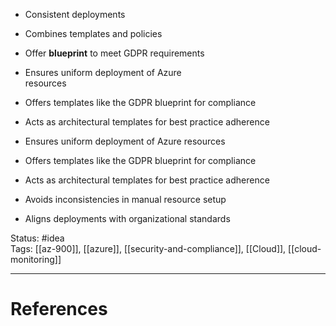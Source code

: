 - ﻿﻿Consistent deployments
- ﻿﻿Combines templates and policies
- ﻿﻿Offer **blueprint** to meet GDPR requirements

- ﻿﻿Ensures uniform deployment of Azure  
    resources
- ﻿﻿Offers templates like the GDPR blueprint for compliance
- ﻿﻿Acts as architectural templates for best practice adherence

- ﻿﻿Ensures uniform deployment of Azure resources
- ﻿﻿Offers templates like the GDPR blueprint for compliance
- ﻿﻿Acts as architectural templates for best practice adherence
- ﻿﻿Avoids inconsistencies in manual resource setup
- ﻿﻿Aligns deployments with organizational standards

Status: #idea  
Tags:  [[az-900]], [[azure]], [[security-and-compliance]], [[Cloud]], [[cloud-monitoring]]

---
# References